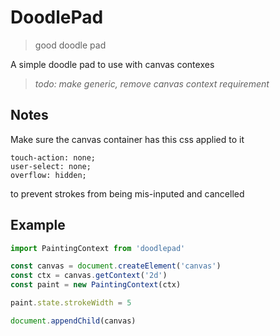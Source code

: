 # DoodlePad
> good doodle pad

A simple doodle pad to use with canvas contexes
> _todo: make generic, remove canvas context requirement_

## Notes

Make sure the canvas container has this css applied to it
```
touch-action: none;
user-select: none;
overflow: hidden;
```
to prevent strokes from being mis-inputed and cancelled

## Example
```js
import PaintingContext from 'doodlepad'

const canvas = document.createElement('canvas')
const ctx = canvas.getContext('2d')
const paint = new PaintingContext(ctx)

paint.state.strokeWidth = 5

document.appendChild(canvas)
```